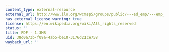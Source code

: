 ```yaml
---
content_type: external-resource
external_url: http://www.ilo.org/wcmsp5/groups/public/---ed_emp/---emp_ent/---ifp_seed/documents/publication/wcms_117524.pdf
has_external_license_warning: true
license: https://en.wikipedia.org/wiki/All_rights_reserved
status: ''
title: PDF - 1.3MB
uid: 38d0a73b-f09a-4ab5-be10-3176d21ce758
wayback_url: ''
---
```

